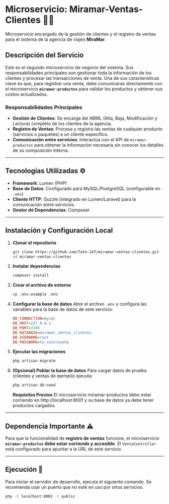 # Microservicio: Miramar-Ventas-Clientes 👤🛒

Microservicio encargado de la gestión de clientes y el registro de ventas para el sistema de la agencia de viajes **MiraMar**.

## Descripción del Servicio

Este es el segundo microservicio de negocio del sistema. Sus responsabilidades principales son gestionar toda la información de los clientes y procesar las transacciones de venta. Una de sus características clave es que, para registrar una venta, debe comunicarse directamente con el microservicio **`miramar-productos`** para validar los productos y obtener sus costos actualizados.

### Responsabilidades Principales
* **Gestión de Clientes**: Se encarga del ABML (Alta, Baja, Modificación y Lectura) completo de los clientes de la agencia.
* **Registro de Ventas**: Procesa y registra las ventas de cualquier producto (servicios o paquetes) a un cliente específico.
* **Comunicación entre servicios**: Interactúa con el API de `miramar-productos` para obtener la información necesaria sin conocer los detalles de su composición interna.

---

## Tecnologías Utilizadas ⚙️

* **Framework**: Lumen (PHP)
* **Base de Datos**: Configurado para MySQL/PostgreSQL (configurable en `.env`)
* **Cliente HTTP**: Guzzle (integrado en Lumen/Laravel) para la comunicación entre servicios.
* **Gestor de Dependencias**: Composer

---

## Instalación y Configuración Local

1.  **Clonar el repositorio**
    ```bash
    git clone https://github.com/Tate-147/miramar-ventas-clientes.git
    cd miramar-ventas-clientes
    ```

2.  **Instalar dependencias**
    ```bash
    composer install
    ```

3.  **Crear el archivo de entorno**
    ```bash
    cp .env.example .env
    ```

4.  **Configurar la base de datos**
    Abre el archivo `.env` y configura las variables para la base de datos de este servicio:
    ```ini
    DB_CONNECTION=mysql
    DB_HOST=127.0.0.1
    DB_PORT=3306
    DB_DATABASE=miramar_ventas_clientes
    DB_USERNAME=root
    DB_PASSWORD=tu_contraseña
    ```

5.  **Ejecutar las migraciones**
    ```bash
    php artisan migrate
    ```

6. **(Opcional) Poblar la base de datos**
   Para cargar datos de prueba (clientes y ventas de ejemplo) ejecuta:
   ```bash
   php artisan db:seed
   ```

   **Requisitos Previos**
   El microservicio miramar-productos debe estar corriendo en http://localhost:8001 y su base de datos ya debe tener productos cargados.

---

## Dependencia Importante ⚠️

Para que la funcionalidad de **registro de ventas** funcione, el microservicio **`miramar-productos` debe estar corriendo y accesible**. El `VentaController` está configurado para apuntar a la URL de este servicio.

---

## Ejecución 🚀

Para iniciar el servidor de desarrollo, ejecuta el siguiente comando. Se recomienda usar un puerto que no esté en uso por otros servicios.

```bash
php -S localhost:8002 -t public